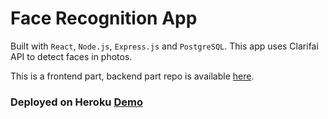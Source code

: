 # Face Recognition App 

Built with ```React```, ```Node.js```, ```Express.js``` and ```PostgreSQL```. This app uses Clarifai API to detect faces in photos. 

This is a frontend part, backend part repo is available [here](https://github.com/hzndr/face-recognition-app-api).

### Deployed on Heroku [Demo](https://face-recognition-app123.herokuapp.com/) 
